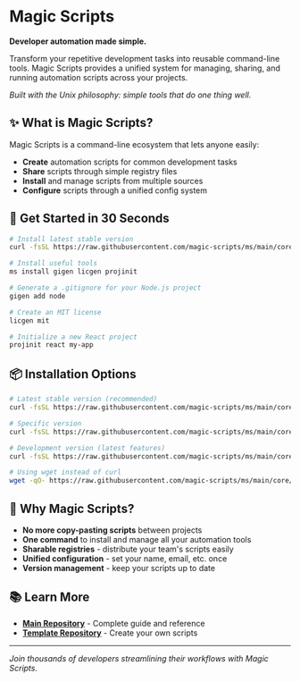 # Magic Scripts

**Developer automation made simple.**

Transform your repetitive development tasks into reusable command-line tools. Magic Scripts provides a unified system for managing, sharing, and running automation scripts across your projects.

*Built with the Unix philosophy: simple tools that do one thing well.*

## ✨ What is Magic Scripts?

Magic Scripts is a command-line ecosystem that lets anyone easily:

- **Create** automation scripts for common development tasks
- **Share** scripts through simple registry files 
- **Install** and manage scripts from multiple sources
- **Configure** scripts through a unified config system

## 🚀 Get Started in 30 Seconds

```bash
# Install latest stable version
curl -fsSL https://raw.githubusercontent.com/magic-scripts/ms/main/core/installer/install.sh | sh

# Install useful tools
ms install gigen licgen projinit

# Generate a .gitignore for your Node.js project
gigen add node

# Create an MIT license
licgen mit

# Initialize a new React project
projinit react my-app
```

## 📦 Installation Options

```bash
# Latest stable version (recommended)
curl -fsSL https://raw.githubusercontent.com/magic-scripts/ms/main/core/installer/install.sh | sh

# Specific version
curl -fsSL https://raw.githubusercontent.com/magic-scripts/ms/main/core/installer/install.sh | sh -s -- -v 0.0.1

# Development version (latest features)
curl -fsSL https://raw.githubusercontent.com/magic-scripts/ms/main/core/installer/install.sh | sh -s -- -v dev -d

# Using wget instead of curl
wget -qO- https://raw.githubusercontent.com/magic-scripts/ms/main/core/installer/install.sh | sh
```

## 🎯 Why Magic Scripts?

- **No more copy-pasting scripts** between projects
- **One command** to install and manage all your automation tools
- **Sharable registries** - distribute your team's scripts easily
- **Unified configuration** - set your name, email, etc. once
- **Version management** - keep your scripts up to date

## 📚 Learn More

- **[Main Repository](https://github.com/magic-scripts/ms)** - Complete guide and reference
- **[Template Repository](https://github.com/magic-scripts/ms-template)** - Create your own scripts

---

*Join thousands of developers streamlining their workflows with Magic Scripts.*
